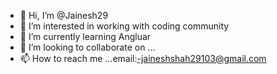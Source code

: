 - 👋 Hi, I’m @Jainesh29
- 👀 I’m interested in working with coding community
- 🌱 I’m currently learning Angluar
- 💞️ I’m looking to collaborate on ...
- 📫 How to reach me ...email:-jaineshshah29103@gmail.com
<!---
Jainesh29/Jainesh29 is a ✨ special ✨ repository because its `README.md` (this file) appears on your GitHub profile.
You can click the Preview link to take a look at your changes.
--->
